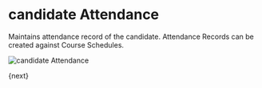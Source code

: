 # candidate Attendance

Maintains attendance record of the candidate. Attendance Records can be created against Course Schedules.

<img class="screenshot" alt="candidate Attendance" src="{{url_prefix}}/assets/img/schedule/candidate-attendance.png">

{next}